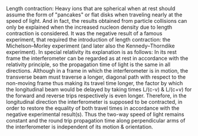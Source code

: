 Length contraction: Heavy ions that are spherical when at rest should assume the form of "pancakes" or flat disks when traveling nearly at the speed of light. And in fact, the results obtained from particle collisions can only be explained when the increased nucleon density due to length contraction is considered. It was the negative result of a famous experiment, that required the introduction of length contraction: the Michelson–Morley experiment (and later also the Kennedy–Thorndike experiment). In special relativity its explanation is as follows: In its rest frame the interferometer can be regarded as at rest in accordance with the relativity principle, so the propagation time of light is the same in all directions. Although in a frame in which the interferometer is in motion, the transverse beam must traverse a longer, diagonal path with respect to the non-moving frame thus making its travel time longer, the factor by which the longitudinal beam would be delayed by taking times L/(c-v) & L/(c+v) for the forward and reverse trips respectively is even longer. Therefore, in the longitudinal direction the interferometer is supposed to be contracted, in order to restore the equality of both travel times in accordance with the negative experimental result(s). Thus the two-way speed of light remains constant and the round trip propagation time along perpendicular arms of the interferometer is independent of its motion & orientation.
